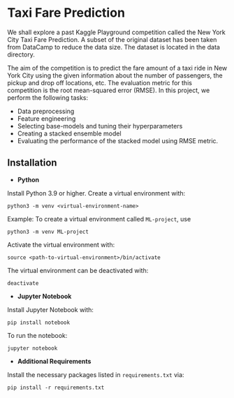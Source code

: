 # Taxi Fare Prediction

We shall explore a past Kaggle Playground competition called the New York City Taxi Fare Prediction. A subset of the original dataset has been taken from DataCamp to reduce the data size. The dataset is located in the data directory.

The aim of the competition is to predict the fare amount of a taxi ride in New York City using the given information about the number of passengers, the pickup and drop off locations, etc. The evaluation metric for this competition is the root mean-squared error (RMSE). In this project, we perform the following tasks:

* Data preprocessing
* Feature engineering
* Selecting base-models and tuning their hyperparameters
* Creating a stacked ensemble model
* Evaluating the performance of the stacked model using RMSE metric.

## Installation

* **Python**

Install Python 3.9 or higher. Create a virtual environment with:

```
python3 -m venv <virtual-environment-name>
```

Example: To create a virtual environment called `ML-project`, use

```
python3 -m venv ML-project
```

Activate the virtual environment with:
```
source <path-to-virtual-environment>/bin/activate
```

The virtual environment can be deactivated with:
```
deactivate
```

* **Jupyter Notebook**

Install Jupyter Notebook with:
```
pip install notebook
```
To run the notebook:
```
jupyter notebook
```
* **Additional Requirements**

Install the necessary packages listed in `requirements.txt` via:
```
pip install -r requirements.txt
```